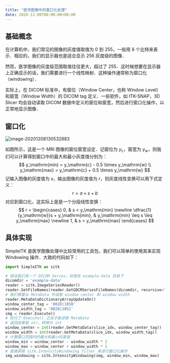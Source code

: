```yaml
---
title: "医学图像中的窗口化处理"
date: 2020-12-08T00:00:00+08:00
---
```


## 基础概念

在计算机中，我们常见的图像的灰度值取值为 0 到 255，一般用 8 个比特来表示．相应的，我们的显示器也是适合显示 256 灰度级的图像．

然而，医学图像的灰度级范围取值往往更大，超过了 255．这时候想要在显示器上正确显示的话，我们需要进行一个线性映射．这种操作通常称为窗口化（windowing）．

实际上，在 DICOM 标准中，有窗位（Window Center，也称 Window Level）和窗宽（Window Width）的 DICOM tag 定义．一些软件，如 ITK-SNAP，3D Slicer 均会自动读取 DICOM 数据中定义的窗位和窗宽，然后进行窗口化操作，以正常地显示图像．

## 窗口化

![image-20201208130532883](/img/mri-windowing-itk-snap.png)

如图所示，这是一个 MRI 图像的窗位窗宽设定．记窗位为 $y_\mathrm{c}$，窗宽为 $y_\mathrm{w}$，则我们可以计算得到窗口中的最大和最小灰度值分别为：
$$
y_\mathrm{min} = y_\mathrm{c} - 0.5 \times y_\mathrm{w} \\
y_\mathrm{max} = y_\mathrm{c} + 0.5 \times y_\mathrm{w}
$$
记输入图像的灰度值为 $s$，输出图像的灰度值为 $r$，则灰度线性变换可以用下式定义：
$$
r = a \times s + b
$$
对应到窗口化，这实际上是是一个分段线性变换：
$$
r = \begin{cases} 
	0, & s < y_\mathrm{min} \newline
	\dfrac{1}{y_\mathrm{w}}s + y_\mathrm{min}, & y_\mathrm{min} \leq s \leq y_\mathrm{max} \newline
	1, & s > y_\mathrm{max}
\end{cases}
$$

## 具体实现

SimpleITK 是医学图像处理中比较常用的工具包，我们可以简单的使用其来实现 Windowing 操作．大致的代码如下：

```python
import SimpleITK as sitk

# 假设我们有一个 DICOM Series，存放在 example-data 目录下
dicomdir = 'example-data'
reader = sitk.ImageSeriesReader()
reader.SetFileNames(reader.GetGDCMSeriesFileNames(dicomdir, recursive=True))
# 我们需要从 MetaData 中读取 window center 和 window width
reader.MetaDataDictionaryArrayUpdateOn()
window_center_tag = '0028|1050'
window_width_tag = '0028|1051'
img = reader.Execute()
# 执行了 Execute() 之后才能读取 MetaData
# 返回结果是 str，转换为 int
window_center = int(reader.GetMetaData(slice_idx, window_center_tag))
window_width = int(reader.GetMetaData(slice_idx, window_width_tag))
# 计算窗口范围内的最大和最小灰度值
window_min = window_center - window_width * 2
window_max = window_center + window_width * 2
# 直接调用 sitk.IntensityWindowing filter 来进行窗口化操作
img_windowing = sitk.IntensityWindowing(img, window_min, window_max)
```

